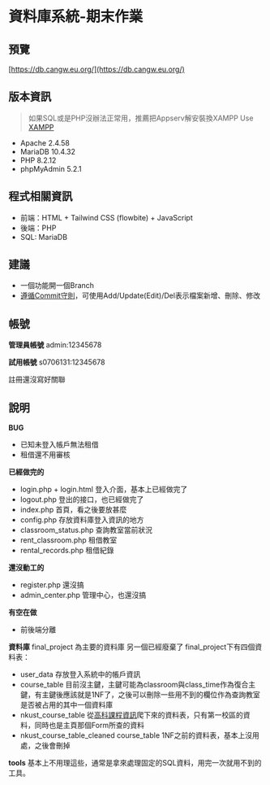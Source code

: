 # 資料庫系統-期末作業
## 預覽
[https://db.cangw.eu.org/](https://db.cangw.eu.org/)
## 版本資訊
> 如果SQL或是PHP沒辦法正常用，推薦把Appserv解安裝換XAMPP
Use [XAMPP](https://sourceforge.net/projects/xampp/files/XAMPP%20Windows/8.2.12/xampp-windows-x64-8.2.12-0-VS16-installer.exe)
- Apache 2.4.58
- MariaDB 10.4.32
- PHP 8.2.12
- phpMyAdmin 5.2.1
## 程式相關資訊
- 前端：HTML + Tailwind CSS (flowbite) + JavaScript
- 後端：PHP
- SQL: MariaDB
## 建議
- 一個功能開一個Branch
- [遵循Commit守則](https://heidiliu2020.github.io/git-commit-message/)，可使用Add/Update(Edit)/Del表示檔案新增、刪除、修改

## 帳號
**管理員帳號** 
admin:12345678

**試用帳號**
s0706131:12345678

註冊還沒寫好關聯

## 說明
**BUG**
- 已知未登入帳戶無法租借
- 租借還不用審核

**已經做完的**
- login.php + login.html
    登入介面，基本上已經做完了
- logout.php
    登出的接口，也已經做完了
- index.php
    首頁，看之後要放甚麼
- config.php
    存放資料庫登入資訊的地方
- classroom_status.php
    查詢教室當前狀況
- rent_classroom.php
    租借教室
- rental_records.php
    租借紀錄

**還沒動工的**
- register.php
    還沒搞
- admin_center.php
    管理中心，也還沒搞

**有空在做**
- 前後端分離

**資料庫**
final_project 為主要的資料庫 另一個已經廢棄了
final_project下有四個資料表：
- user_data 
存放登入系統中的帳戶資訊
- course_table 
目前沒主鍵，主鍵可能為classroom與class_time作為復合主鍵，有主鍵後應該就是1NF了，之後可以刪除一些用不到的欄位作為查詢教室是否被占用的其中一個資料庫
- nkust_course_table
從[高科課程資訊](https://webap.nkust.edu.tw/nkust/ag_pro/ag202.jsp)爬下來的資料表，只有第一校區的資料，同時也是主頁那個Form所查的資料
- nkust_course_table_cleaned
course_table 1NF之前的資料表，基本上沒用處，之後會刪掉

**tools**
基本上不用理這些，通常是拿來處理固定的SQL資料，用完一次就用不到的工具。
